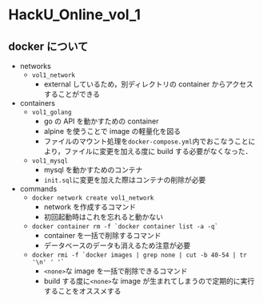 # HackU_Online_vol_1

## docker について

-   networks
    -   `vol1_network`
        -   external しているため，別ディレクトリの container からアクセスすることができる
-   containers
    -   `vol1_golang`
        -   go の API を動かすための container
        -   alpine を使うことで image の軽量化を図る
        -   ファイルのマウント処理を`docker-compose.yml`内でおこなうことにより，ファイルに変更を加える度に build する必要がなくなった．
    -   `vol1_mysql`
        -   mysql を動かすためのコンテナ
        -   `init.sql`に変更を加えた際はコンテナの削除が必要
-   commands
    -   `docker network create vol1_network`
        -   network を作成するコマンド
        -   初回起動時はこれを忘れると動かない
    -   `` docker container rm -f `docker container list -a -q` ``
        -   container を一括で削除するコマンド
        -   データベースのデータも消えるため注意が必要
    -   `` docker rmi -f `docker images | grep none | cut -b 40-54 | tr '\n' ' '` ``
        -   `<none>`な image を一括で削除できるコマンド
        -   build する度に`<none>`な image が生まれてしまうので定期的に実行することをオススメする
